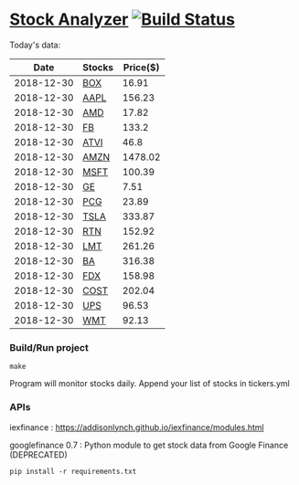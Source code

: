 # [Stock Analyzer](https://ogoyal.github.io/StockAnalyzer/) [![Build Status](https://travis-ci.org/ogoyal/StockAnalyzer.svg?branch=master)](https://travis-ci.org/ogoyal/StockAnalyzer)

Today's data:

| Date| Stocks| Price($) | 
| --- | --- | ---  | 
| 2018-12-30| [BOX](https://plot.ly/~ogoyal/14)| 16.91 | 
| 2018-12-30| [AAPL](https://plot.ly/~ogoyal/8)| 156.23 | 
| 2018-12-30| [AMD](https://plot.ly/~ogoyal/6)| 17.82 | 
| 2018-12-30| [FB](https://plot.ly/~ogoyal/4)| 133.2 | 
| 2018-12-30| [ATVI](https://plot.ly/~ogoyal/10)| 46.8 | 
| 2018-12-30| [AMZN](https://plot.ly/~ogoyal/12)| 1478.02 | 
| 2018-12-30| [MSFT](https://plot.ly/~ogoyal/2)| 100.39 | 
| 2018-12-30| [GE](https://plot.ly/~ogoyal/20)| 7.51 | 
| 2018-12-30| [PCG](https://plot.ly/~ogoyal/16)| 23.89 | 
| 2018-12-30| [TSLA](https://plot.ly/~ogoyal/18)| 333.87 | 
| 2018-12-30| [RTN](https://plot.ly/~ogoyal/26)| 152.92 | 
| 2018-12-30| [LMT](https://plot.ly/~ogoyal/24)| 261.26 | 
| 2018-12-30| [BA](https://plot.ly/~ogoyal/22)| 316.38 | 
| 2018-12-30| [FDX](https://plot.ly/~ogoyal/32)| 158.98 | 
| 2018-12-30| [COST](https://plot.ly/~ogoyal/28)| 202.04 | 
| 2018-12-30| [UPS](https://plot.ly/~ogoyal/34)| 96.53 | 
| 2018-12-30| [WMT](https://plot.ly/~ogoyal/30)| 92.13 | 

### Build/Run project

```
make
```

Program will monitor stocks daily. Append your list of stocks in tickers.yml

### APIs
iexfinance : https://addisonlynch.github.io/iexfinance/modules.html

googlefinance 0.7 : Python module to get stock data from Google Finance (DEPRECATED)

```
pip install -r requirements.txt
```
